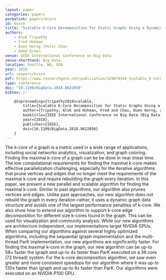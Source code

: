 ```yaml
---
layout: paper
categories: papers
permalink: papers/kcore
id: kcore
title: "Scalable K-Core Decomposition for Static Graphs Using a Dynamic Graph Data Structure"
authors:
    - Alok Tripathy
    - Fred Hohman
    - Duen Horng (Polo) Chau
    - Oded Green
venue: IEEE International Conference on Big Data
venue-shorthand: Big Data
location: Seattle, WA, USA
year: 2018
url: /papers/kcore
pdf: https://www.researchgate.net/publication/328874544_Scalable_K-Core_Decomposition_for_Static_Graphs_Using_a_Dynamic_Graph_Data_Structure
type: conference
doi: "10.1109/BigData.2018.8622056"
bibtex: |-

    @inproceedings{tripathy2018scalable,
        title={Scalable K-Core Decomposition for Static Graphs Using a Dynamic Graph Data Structure},
        author={Tripathy, Alok and Hohman, Fred and Chau, Duen Horng, and Green, Oded},
        booktitle={IEEE International Conference on Big Data (Big Data)},
        year={2018},
        publisher={IEEE},
        doi={10.1109/BigData.2018.8622056}
    }
---
```


The k-core of a graph is a metric used in a wide range of applications, including social networks analytics, visualization, and graph coloring.
Finding the maximal k-core of a graph can be be done in near linear time.
The low computational requirements for finding the maximal k-core makes effective parallelization challenging, especially for the iterative algorithms that prune vertices and edges that no longer meet the requirements of the maximal k-core and require rebuilding the graph every iteration.
In this paper, we present a new parallel and scalable algorithm for finding the maximal k-core.
Similar to past algorithms, our algorithm also prunes vertices and edges.
Unlike past approaches, our new algorithm does not rebuild the graph in every iteration-rather, it uses a dynamic graph data structure and avoids one of the largest performance penalties of k-core.
We also show how to extend our algorithm to support k-core edge decomposition for different size k-cores found in the graph.
This can be used for visualization and community analysis.
While our new algorithms are architecture independent, our implementations target NVIDIA GPUs.
When comparing our algorithms against several highly optimized algorithms, including the sequential igraph implementation and the multi-thread ParK implementation, our new algorithms are significantly faster.
For finding the maximal k-core in the graph, our new algorithm can be up-to 58× faster the igraph and up-to 4x faster than ParK executed on a 36 core (72 thread) system.
For the k-core decomposition algorithm, we saw even greater and more consistent speedups for our algorithm where it was up-to 130x faster than igraph and up-to 8x faster than ParK.
Our algorithms were executed on an NVIDIA P100 GPU.
